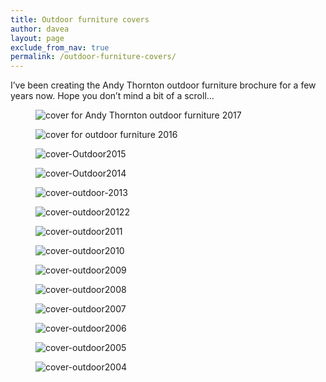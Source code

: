 ```yaml
---
title: Outdoor furniture covers
author: davea
layout: page
exclude_from_nav: true
permalink: /outdoor-furniture-covers/
---
```

I&#8217;ve been creating the Andy Thornton outdoor furniture brochure for a few years now. Hope you don&#8217;t mind a bit of a scroll…
<figure><img src="../images/cover-outdoor2017.jpg" alt="cover for Andy Thornton outdoor furniture 2017" title="outdoor furniture 2017 brochure from Andy Thornton" /></figure>
<figure><img src="../images/cover-outdoor-2016.jpg" alt="cover for outdoor furniture 2016" title="outdoor furniture from Andy Thornton 2016" /></figure>
<figure><img src="../images/cover-Outdoor2015-400.jpg" alt="cover-Outdoor2015" /></figure>
<figure><img src="../images/cover-Outdoor2014.jpg" alt="cover-Outdoor2014" /></figure>
<figure><img src="../images/cover-outdoor-2013.jpg" alt="cover-outdoor-2013" /></figure>
<figure><img src="../images/cover-outdoor20122.jpg" alt="cover-outdoor20122" /></figure>
<figure><img src="../images/cover-outdoor2011.jpg" alt="cover-outdoor2011" /></figure>
<figure><img src="../images/cover-outdoor2010.jpg" alt="cover-outdoor2010" /></figure>
<figure><img src="../images/cover-outdoor2009.jpg" alt="cover-outdoor2009" /></figure>
<figure><img src="../images/cover-outdoor2008.jpg" alt="cover-outdoor2008" /></figure>
<figure><img src="../images/cover-outdoor2007.jpg" alt="cover-outdoor2007" /></figure>
<figure><img src="../images/cover-outdoor2006.jpg" alt="cover-outdoor2006" /></figure>
<figure><img src="../images/cover-outdoor2005.jpg" alt="cover-outdoor2005" /></figure>
<figure><img src="../images/cover-outdoor2004.jpg" alt="cover-outdoor2004" /></figure>
